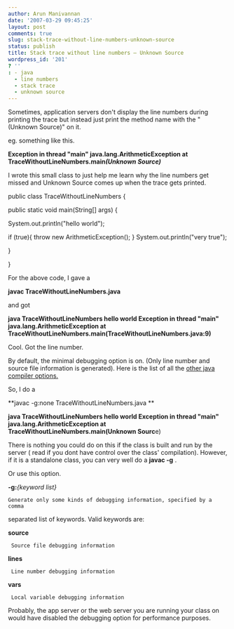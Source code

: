 ```yaml
---
author: Arun Manivannan
date: '2007-03-29 09:45:25'
layout: post
comments: true
slug: stack-trace-without-line-numbers-unknown-source
status: publish
title: Stack trace without line numbers — Unknown Source
wordpress_id: '201'
? ''
: - java
  - line numbers
  - stack trace
  - unknown source
---
```


Sometimes, application servers don't display the line numbers during printing
the trace but instead just print the method name with the "(Unknown Source)"
on it.

eg. something like this.

**Exception in thread "main" java.lang.ArithmeticException at
TraceWithoutLineNumbers.main**_**(Unknown Source)**_

I wrote this small class to just help me learn why the line numbers get missed
and Unknown Source comes up when the trace gets printed.

public class TraceWithoutLineNumbers {

public static void main(String[] args) {

System.out.println("hello world");

if (true){ throw new ArithmeticException(); } System.out.println("very true");

}

}

For the above code, I gave a

**javac TraceWithoutLineNumbers.java**

and got

**java TraceWithoutLineNumbers hello world Exception in thread "main"
java.lang.ArithmeticException at
TraceWithoutLineNumbers.main(TraceWithoutLineNumbers.java:9)**

Cool. Got the line number.

By default, the minimal debugging option is on. (Only line number and source
file information is generated). Here is the list of all the [other java
compiler options.][1]

So, I do a

**javac -g:none TraceWithoutLineNumbers.java **

**java TraceWithoutLineNumbers hello world Exception in thread "main"
java.lang.ArithmeticException at TraceWithoutLineNumbers.main(Unknown
Sourc**e)

There is nothing you could do on this if the class is built and run by the
server ( read if you dont have control over the class' compilation). However,
if it is a standalone class, you can very well do a **javac -g** .

Or use this option.

**-g:**_{keyword list}_

    Generate only some kinds of debugging information, specified by a comma
separated list of keywords. Valid keywords are:

**source**

     Source file debugging information

**lines**

     Line number debugging information

**vars**

     Local variable debugging information

Probably, the app server or the web server you are running your class on would
have disabled the debugging option for performance purposes.

   [1]:
http://java.sun.com/j2se/1.5.0/docs/tooldocs/windows/javac.html#options

